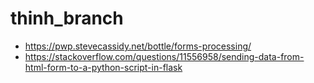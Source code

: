 # thinh_branch

- https://pwp.stevecassidy.net/bottle/forms-processing/
- https://stackoverflow.com/questions/11556958/sending-data-from-html-form-to-a-python-script-in-flask